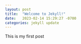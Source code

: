 ```yaml
---
layout: post
title:  "Welcome to Jekyll!"
date:   2023-02-14 15:29:27 -0700
categories: jekyll update
---
```



This is my first post